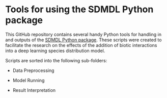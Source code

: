# Tools for using the SDMDL Python package
This GitHub repository contains several handy Python tools for handling
in and outputs of the [SDMDL Python package](https://github.com/naturalis/sdmdl).
These scripts were created to facilitate the research on the effects of the addition of biotic interactions
into a deep learning species distribution model.


Scripts are sorted into the following sub-folders:

* Data Preprocessing
+ Model Running
- Result Interpretation

